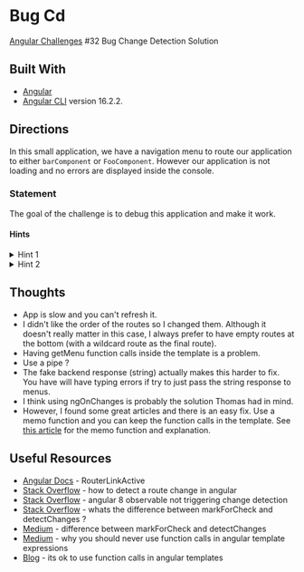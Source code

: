 # Bug Cd

[Angular Challenges](https://github.com/tomalaforge/angular-challenges) #32 Bug Change Detection Solution

## Built With

- [Angular](https://angular.io)
- [Angular CLI](https://github.com/angular/angular-cli) version 16.2.2.

## Directions

In this small application, we have a navigation menu to route our application to either `barComponent` or `FooComponent`. However our application is not loading and no errors are displayed inside the console.

### Statement

The goal of the challenge is to debug this application and make it work.

#### Hints

<details>
  <summary>Hint 1</summary>
  
  If you comment out `routerLinkActive="isSelected"` inside `NavigationComponent`: the application loads correctly.
</details>

<details>
  <summary>Hint 2</summary>

If you open the [`RouterLinkActive` source code](https://github.com/angular/angular/blob/main/packages/router/src/directives/router_link_active.ts) and go to **line 196**, Angular is calling `this.cdr.markForCheck` inside a microTask which triggers a new CD cycle. If you comment out this line, the application loads again, however the bug is not inside the Angular Framework. 

</details>

## Thoughts

- App is slow and you can't refresh it. 
- I didn't like the order of the routes so I changed them.  Although it doesn't really matter in this case, I always prefer to have empty routes at the bottom (with a wildcard route as the final route).  
- Having getMenu function calls inside the template is a problem.   
- Use a pipe ?   
- The fake backend response (string) actually makes this harder to fix.  You have will have typing errors if try to just pass the string response to menus.  
- I think using ngOnChanges is probably the solution Thomas had in mind.
- However, I found some great articles and there is an easy fix.  Use a memo function and you can keep the function calls in the template.  See [this article](https://itnext.io/its-ok-to-use-function-calls-in-angular-templates-ffdd12b0789e) for the memo function and explanation.

## Useful Resources

- [Angular Docs](https://angular.io/api/router/RouterLinkActive#description) - RouterLinkActive
- [Stack Overflow](https://stackoverflow.com/questions/33520043/how-to-detect-a-route-change-in-angular) - how to detect a route change in angular
- [Stack Overflow](https://stackoverflow.com/questions/57916707/angular-8-ui-observable-not-triggering-change-detection-changedetectionstrateg) - angular 8 observable not triggering change detection
- [Stack Overflow](https://stackoverflow.com/questions/41364386/whats-the-difference-between-markforcheck-and-detectchanges) - whats the difference between markForCheck and detectChanges ?
- [Medium](https://medium.com/@andre.schouten_ff/whats-the-difference-between-markforcheck-and-detectchanges-in-angular-fff4e5f54d34) - difference between markForCheck and detectChanges
- [Medium](https://medium.com/showpad-engineering/why-you-should-never-use-function-calls-in-angular-template-expressions-e1a50f9c0496#:~:text=In%20this%20article%2C%20we%20learned,calls%20in%20Angular%20template%20expressions.) - why you should never use function calls in angular template expressions
- [Blog](https://itnext.io/its-ok-to-use-function-calls-in-angular-templates-ffdd12b0789e) - its ok to use function calls in angular templates